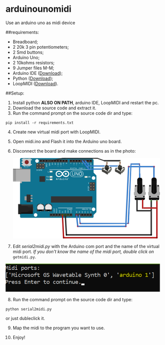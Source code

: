 # arduinounomidi
Use an arduino uno as midi device

##requirements:
* Breadboard;
* 2 20k 3 pin potentiometers;
* 2 Smd buttons;
* Arduino Uno;
* 2 10kohms resistors;
* 9 Jumper files M-M;
* Arduino IDE ([Download](https://www.arduino.cc/en/software));
* Python ([Download](https://www.python.org/downloads/));
* LoopMIDI ([Download](https://www.tobias-erichsen.de/software/loopmidi.html)).

##Setup:

1. Install python **ALSO ON PATH**, arduino IDE, LoopMIDI and restart the pc.
2. Download the source code and extract it.
3. Run the command prompt on the source code dir and type:
 ```
pip install -r requirements.txt

```
4. Create new virtual midi port with LoopMIDI.
5. Open midi.ino and Flash it into the Arduino uno board.
6. Disconnect the board and make connections as in the photo:
   
   ![connections](https://github.com/CaliPanni/arduinounomidi/blob/main/circuito_potenziometro.png?raw=true)
7. Edit *serial2midi.py* with the Arduino com port and the name of the virtual midi port.
  *If you don't know the name of the midi port, double click on* `getmidi.py`.

  ![getmidy.py](https://github.com/CaliPanni/arduinounomidi/blob/main/getmidi.png?raw=true)

8. Run the command prompt on the source code dir and type:
 ```
python serial2midi.py

```
or just dubleclick it.

9. Map the midi to the program you want to use.

10. Enjoy!
